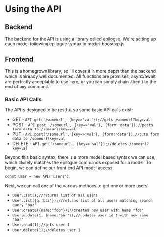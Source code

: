 # Using the API

## Backend

The backend for the API is using a library called [epilogue](https://github.com/dchester/epilogue).  We're setting up each model following epilogue syntax in model-boostrap.js

## Frontend

This is a homegrown library, so I'll cover it in more depth than the backend which is already well documented.  All functions are promises, async/await are perfectly acceptable to use here, or you can simply chain .then() to the end of any command.

### Basic API Calls

The API is designed to be restful, so some basic API calls exist:

* GET - ```API.get('/someurl', {key=>'val'});//gets /someurl?key=val```
* POST - ```API.post('/someurl', {key=>'val'}, {form:'data'});//posts form data to /someurl?key=val```
* PUT - ```API.post('/someurl', {key=>'val'}, {form:'data'});//puts form data to /someurl?key=val```
* DELETE - ```API.get('/someurl', {key=>'val'});//deletes /someurl?key=val```

Beyond this basic syntax, there is a more model based syntax we can use, which closely matches the epilogue commands exposed for a model.  To begin, we can define our front end API model access.

```const User = new API('users');```

Next, we can call one of the various methods to get one or more users.

* ```User.list();//returns list of all users```
* ```User.list({q:'baz'});//returns list of all users matching search query "baz"```
* ```User.create({name:"foo"});//creates new user with name "foo"```
* ```User.update(1, {name:"bar"});//updates user id 1 with new name "bar"```
* ```User.read(1);//gets user 1```
* ```User.delete(1);//deletes user 1```
